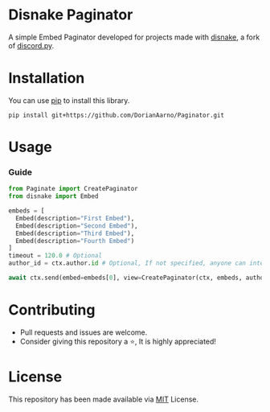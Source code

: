 # Disnake Paginator
A simple Embed Paginator developed for projects made with [disnake](ttps://github.com/DisnakeDev/disnake), a fork of [discord.py](https://github.com/Rapptz/discord.py).

# Installation
You can use [pip](https://pip.pypa.io/en/stable/) to install this library.
```
pip install git+https://github.com/DorianAarno/Paginator.git
```

# Usage
### Guide
```py
from Paginate import CreatePaginator
from disnake import Embed

embeds = [
  Embed(description="First Embed"),
  Embed(description="Second Embed"),
  Embed(description="Third Embed"),
  Embed(description="Fourth Embed")
]
timeout = 120.0 # Optional
author_id = ctx.author.id # Optional, If not specified, anyone can interact with pagination buttons.

await ctx.send(embed=embeds[0], view=CreatePaginator(ctx, embeds, author_id, timeout))
```

# Contributing
* Pull requests and issues are welcome.
* Consider giving this repository a ⭐, It is highly appreciated!

# License
This repository has been made available via [MIT](https://github.com/DorianAarno/Paginator/blob/main/LICENSE) License.

